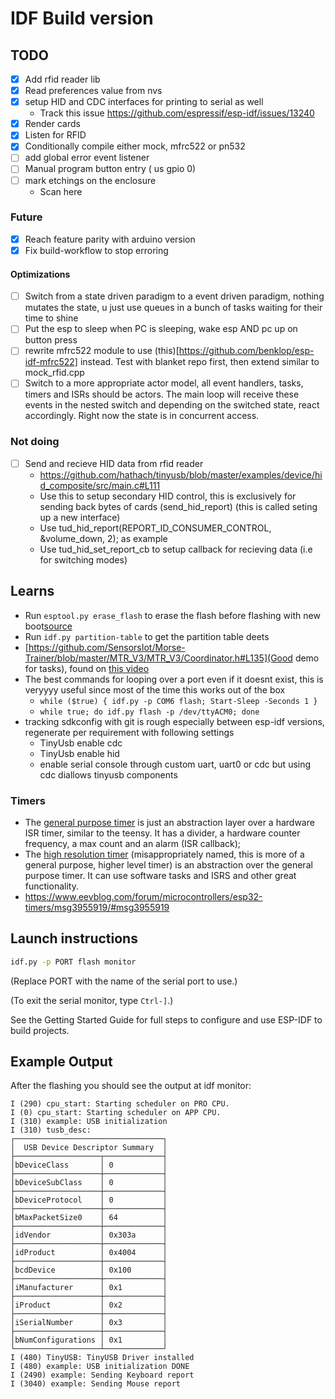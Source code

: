 # IDF Build version

## TODO
- [x] Add rfid reader lib
- [x] Read preferences value from nvs 
- [x] setup HID and CDC interfaces for printing to serial as well
    - Track this issue https://github.com/espressif/esp-idf/issues/13240
- [x] Render cards 
- [x] Listen for RFID
- [x] Conditionally compile either mock, mfrc522 or pn532
- [ ] add global error event listener
- [ ] Manual program button entry ( us gpio 0)
- [ ] mark etchings on the enclosure
    - Scan here


### Future
- [x] Reach feature parity with arduino version
- [x] Fix build-workflow to stop erroring
#### Optimizations
- [ ] Switch from a state driven paradigm to a event driven paradigm, nothing mutates the state, u just use queues in a bunch of tasks waiting for their time to shine
- [ ] Put the esp to sleep when PC is sleeping, wake esp AND pc up on button press
- [ ] rewrite mfrc522 module to use (this)[https://github.com/benklop/esp-idf-mfrc522] instead. Test with blanket repo first, then extend similar to mock_rfid.cpp
- [ ] Switch to a more appropriate actor model, all event handlers, tasks, timers and ISRs should be actors. 
    The main loop will receive these events in the nested switch and depending on the switched state, react accordingly. Right now the state is in concurrent access. 

### Not doing
- [ ] Send and recieve HID data from rfid reader
    - https://github.com/hathach/tinyusb/blob/master/examples/device/hid_composite/src/main.c#L111
    - Use this to setup secondary HID control, this is exclusively for sending back bytes of cards (send_hid_report) (this is called seting up a new interface)
    - Use tud_hid_report(REPORT_ID_CONSUMER_CONTROL, &volume_down, 2); as example
    - Use tud_hid_set_report_cb to setup callback for recieving data (i.e for switching modes)

## Learns
- Run `esptool.py erase_flash` to erase the flash before flashing with new boot[source](https://docs.espressif.com/projects/esptool/en/latest/esp32s3/esptool/basic-commands.html)
- Run `idf.py partition-table` to get the partition table deets
- [https://github.com/SensorsIot/Morse-Trainer/blob/master/MTR_V3/MTR_V3/Coordinator.h#L135](Good demo for tasks), found on [this video](https://youtu.be/684KSAvYbw4?si=wxXziabIUMjCr8fs&t=1210)
- The best commands for looping over a port even if it doesnt exist, this is veryyyy useful since most of the time this works out of the box
    - `while ($true) { idf.py -p COM6 flash; Start-Sleep -Seconds 1 }`
    - `while true; do idf.py flash -p /dev/ttyACM0; done`
- tracking sdkconfig with git is rough especially between esp-idf versions, regenerate per requirement with following settings
    - TinyUsb enable cdc
    - TinyUsb enable hid
    - enable serial console through custom uart, uart0 or cdc but using cdc diallows tinyusb components

### Timers
- The [general purpose timer](https://docs.espressif.com/projects/esp-idf/en/v4.3/esp32/api-reference/peripherals/timer.html#general-purpose-timer) is just an abstraction layer over a hardware ISR timer, 
similar to the teensy. It has a divider, a hardware counter frequency, a max count and an alarm (ISR callback);
- The [high resolution timer](https://docs.espressif.com/projects/esp-idf/en/stable/esp32/api-reference/system/esp_timer.html) (misappropriately named, this is more of a general purpose, higher level timer) 
is an abstraction over the general purpose timer. It can use software tasks and ISRS and other great functionality.
- https://www.eevblog.com/forum/microcontrollers/esp32-timers/msg3955919/#msg3955919

## Launch instructions

```bash
idf.py -p PORT flash monitor
```

(Replace PORT with the name of the serial port to use.)

(To exit the serial monitor, type ``Ctrl-]``.)

See the Getting Started Guide for full steps to configure and use ESP-IDF to build projects.


## Example Output

After the flashing you should see the output at idf monitor:

```
I (290) cpu_start: Starting scheduler on PRO CPU.
I (0) cpu_start: Starting scheduler on APP CPU.
I (310) example: USB initialization
I (310) tusb_desc:
┌─────────────────────────────────┐
│  USB Device Descriptor Summary  │
├───────────────────┬─────────────┤
│bDeviceClass       │ 0           │
├───────────────────┼─────────────┤
│bDeviceSubClass    │ 0           │
├───────────────────┼─────────────┤
│bDeviceProtocol    │ 0           │
├───────────────────┼─────────────┤
│bMaxPacketSize0    │ 64          │
├───────────────────┼─────────────┤
│idVendor           │ 0x303a      │
├───────────────────┼─────────────┤
│idProduct          │ 0x4004      │
├───────────────────┼─────────────┤
│bcdDevice          │ 0x100       │
├───────────────────┼─────────────┤
│iManufacturer      │ 0x1         │
├───────────────────┼─────────────┤
│iProduct           │ 0x2         │
├───────────────────┼─────────────┤
│iSerialNumber      │ 0x3         │
├───────────────────┼─────────────┤
│bNumConfigurations │ 0x1         │
└───────────────────┴─────────────┘
I (480) TinyUSB: TinyUSB Driver installed
I (480) example: USB initialization DONE
I (2490) example: Sending Keyboard report
I (3040) example: Sending Mouse report
```
